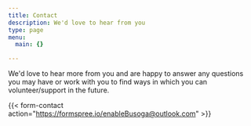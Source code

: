 ```yaml
---
title: Contact
description: We'd love to hear from you
type: page
menu:
  main: {}

---
```



We'd love to hear more from you and are happy to answer any questions you may have or work with you to find ways in which you can volunteer/support in the future.

{{< form-contact action="https://formspree.io/enableBusoga@outlook.com"  >}}
